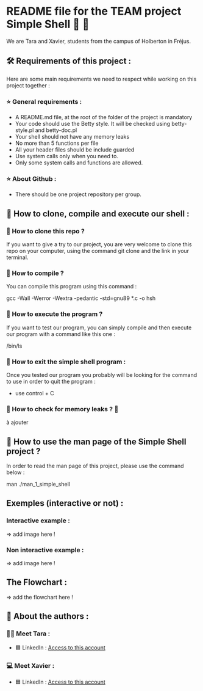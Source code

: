 # README file for the TEAM project Simple Shell :busts_in_silhouette: :ledger:

We are Tara and Xavier, students from the campus of Holberton in Fréjus.

## :hammer_and_wrench: Requirements of this project :

Here are some main requirements we need to respect while working on this project together :

### :star: General requirements :

- A README.md file, at the root of the folder of the project is mandatory
- Your code should use the Betty style. It will be checked using betty-style.pl and betty-doc.pl
- Your shell should not have any memory leaks
- No more than 5 functions per file
- All your header files should be include guarded
- Use system calls only when you need to.
- Only some system calls and functions are allowed.

### :star: About Github :

- There should be one project repository per group.


## :rocket:  How to clone, compile and execute our shell :

### :small_orange_diamond: How to clone this repo ?

If you want to give a try to our project, you are very welcome to clone this repo on your computer, using the command git clone and the link in your terminal.

### :small_orange_diamond: How to  compile ?

You can compile this program using this command :

gcc -Wall -Werror -Wextra -pedantic -std=gnu89 *.c -o hsh

### :small_orange_diamond: How to execute the program ?

If you want to test our program, you can simply compile and then execute our program with a command like this one :

/bin/ls

### :small_orange_diamond: How to exit the simple shell program :

Once you tested our program you probably will be looking for the command to use in order to quit the program : 

- use control + C

### :small_orange_diamond: How to check for memory leaks ? :thinking:

à ajouter

## :small_blue_diamond: How to use the man page of the Simple Shell project ?

In order to read the man page of this project, please use the command below :

man ./man_1_simple_shell


## Exemples (interactive or not) :

### Interactive example :

=> add image here !

### Non interactive example :

=> add image here !

## The Flowchart :

=> add the flowchart here !

## :busts_in_silhouette:  About the authors :

### :woman_technologist: Meet Tara : 

- :blue_square: LinkedIn : [Access to this account](https://www.linkedin.com/in/tara-alexandra-quartero-a34534177/)

### :computer: Meet Xavier :

- :blue_square: LinkedIn : [Access to this account](https://www.linkedin.com/in/xavier-sanchez-b09b71311/)


